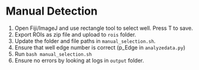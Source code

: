 # Manual Detection

1. Open Fiji/ImageJ and use rectangle tool to select well. Press T to save.
2. Export ROIs as zip file and upload to `rois` folder.
3. Update the folder and file paths in `manual_selection.sh`.
4. Ensure that well edge number is correct (p_Edge in `analyzedata.py`)
5. Run `bash manual_selection.sh`
6. Ensure no errors by looking at logs in `output` folder.
